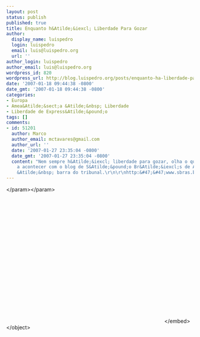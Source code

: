 ```yaml
---
layout: post
status: publish
published: true
title: Enquanto h&Atilde;&iexcl; Liberdade Para Gozar
author:
  display_name: luispedro
  login: luispedro
  email: luis@luispedro.org
  url: ''
author_login: luispedro
author_email: luis@luispedro.org
wordpress_id: 820
wordpress_url: http://blog.luispedro.org/posts/enquanto-ha-liberdade-para-gozar
date: '2007-01-18 09:44:38 -0800'
date_gmt: '2007-01-18 09:44:38 -0800'
categories:
- Europa
- Amea&Atilde;&sect;a &Atilde;&nbsp; Liberdade
- Liberdade de Express&Atilde;&pound;o
tags: []
comments:
- id: 51201
  author: Marco
  author_email: mctavares@gmail.com
  author_url: ''
  date: '2007-01-27 23:35:04 -0800'
  date_gmt: '2007-01-27 23:35:04 -0800'
  content: "Nem sempre h&Atilde;&iexcl; liberdade para gozar, olha o que est&Atilde;&iexcl;
    a acontecer com o blog de S&Atilde;&pound;o Br&Atilde;&iexcl;s de Alportel, levada
    &Atilde;&nbsp; barra do tribunal.\r\n\r\nhttp:&#47;&#47;www.sbras.blogspot.com&#47;"
---
```

<p><object width="425" height="350"><param name="movie" value="http:&#47;&#47;www.youtube.com&#47;v&#47;P_D7WtOHZd0"><&#47;param><param name="wmode" value="transparent"><&#47;param><embed src="http:&#47;&#47;www.youtube.com&#47;v&#47;P_D7WtOHZd0" type="application&#47;x-shockwave-flash" wmode="transparent" width="425" height="350"><&#47;embed><&#47;object></p>
